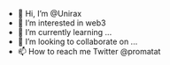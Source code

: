 - 👋 Hi, I’m @Unirax
- 👀 I’m interested in web3
- 🌱 I’m currently learning ...
- 💞️ I’m looking to collaborate on ...
- 📫 How to reach me Twitter @promatat

<!---
Unirax/Unirax is a ✨ special ✨ repository because its `README.md` (this file) appears on your GitHub profile.
You can click the Preview link to take a look at your changes.
--->
